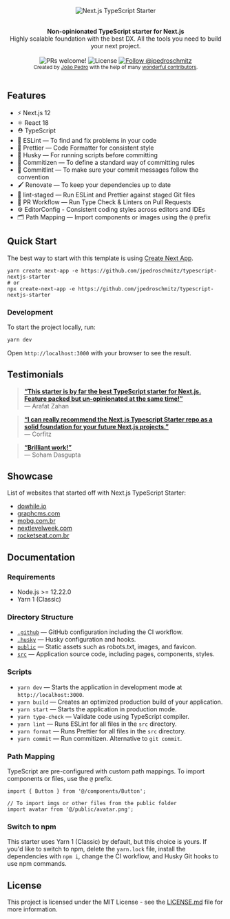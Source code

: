<p align="center">
  <img src="https://user-images.githubusercontent.com/26466516/141659551-d7ba5630-7200-46fe-863b-87818dae970a.png" alt="Next.js TypeScript Starter">
</p>

<br />

<div align="center"><strong>Non-opinionated TypeScript starter for Next.js</strong></div>
<div align="center">Highly scalable foundation with the best DX. All the tools you need to build your next project.</div>

<br />

<div align="center">
  <img src="https://img.shields.io/static/v1?label=PRs&message=welcome&style=flat-square&color=5e17eb&labelColor=000000" alt="PRs welcome!" />

  <img alt="License" src="https://img.shields.io/github/license/jpedroschmitz/typescript-nextjs-starter?style=flat-square&color=5e17eb&labelColor=000000">

  <a href="https://twitter.com/intent/follow?screen_name=jpedroschmitz">
    <img src="https://img.shields.io/twitter/follow/jpedroschmitz?style=flat-square&color=5e17eb&labelColor=000000" alt="Follow @jpedroschmitz" />
  </a>
</div>

<div align="center">
  <sub>Created by <a href="https://twitter.com/jpedroschmitz">João Pedro</a> with the help of many <a href="https://github.com/jpedroschmitz/typescript-nextjs-starter/graphs/contributors">wonderful contributors</a>.</sub>
</div>

<br />

## Features

- ⚡️ Next.js 12
- ⚛️ React 18
- ⛑ TypeScript
- 📏 ESLint — To find and fix problems in your code
- 💖 Prettier — Code Formatter for consistent style
- 🐶 Husky — For running scripts before committing
- 📄 Commitizen — To define a standard way of committing rules
- 🚓 Commitlint — To make sure your commit messages follow the convention
- 🖌 Renovate — To keep your dependencies up to date
- 🚫 lint-staged — Run ESLint and Prettier against staged Git files
- 👷 PR Workflow — Run Type Check & Linters on Pull Requests
- ⚙️ EditorConfig - Consistent coding styles across editors and IDEs
- 🗂 Path Mapping — Import components or images using the `@` prefix

## Quick Start

The best way to start with this template is using [Create Next App](https://nextjs.org/docs/api-reference/create-next-app).

```
yarn create next-app -e https://github.com/jpedroschmitz/typescript-nextjs-starter
# or
npx create-next-app -e https://github.com/jpedroschmitz/typescript-nextjs-starter
```

### Development

To start the project locally, run:

```bash
yarn dev
```

Open `http://localhost:3000` with your browser to see the result.

## Testimonials

> [**“This starter is by far the best TypeScript starter for Next.js. Feature packed but un-opinionated at the same time!”**](https://github.com/jpedroschmitz/typescript-nextjs-starter/issues/87#issue-789642190)<br>
> — Arafat Zahan

> [**“I can really recommend the Next.js Typescript Starter repo as a solid foundation for your future Next.js projects.”**](https://corfitz.medium.com/create-a-custom-create-next-project-command-2a6b35a1c8e6)<br>
> — Corfitz

> [**“Brilliant work!”**](https://github.com/jpedroschmitz/typescript-nextjs-starter/issues/87#issuecomment-769314539)<br>
> — Soham Dasgupta

## Showcase

List of websites that started off with Next.js TypeScript Starter:

- [dowhile.io](https://dowhile.io)
- [graphcms.com](https://graphcms.com)
- [mobg.com.br](https://mobg.com.br)
- [nextlevelweek.com](https://nextlevelweek.com)
- [rocketseat.com.br](https://www.rocketseat.com.br)

## Documentation

### Requirements

- Node.js >= 12.22.0
- Yarn 1 (Classic)

### Directory Structure

- [`.github`](.github) — GitHub configuration including the CI workflow.<br>
- [`.husky`](.husky) — Husky configuration and hooks.<br>
- [`public`](./public) — Static assets such as robots.txt, images, and favicon.<br>
- [`src`](./src) — Application source code, including pages, components, styles.

### Scripts

- `yarn dev` — Starts the application in development mode at `http://localhost:3000`.
- `yarn build` — Creates an optimized production build of your application.
- `yarn start` — Starts the application in production mode.
- `yarn type-check` — Validate code using TypeScript compiler.
- `yarn lint` — Runs ESLint for all files in the `src` directory.
- `yarn format` — Runs Prettier for all files in the `src` directory.
- `yarn commit` — Run commitizen. Alternative to `git commit`.

### Path Mapping

TypeScript are pre-configured with custom path mappings. To import components or files, use the `@` prefix.

```tsx
import { Button } from '@/components/Button';

// To import imgs or other files from the public folder
import avatar from '@/public/avatar.png';
```

### Switch to npm

This starter uses Yarn 1 (Classic) by default, but this choice is yours. If you'd like to switch to npm, delete the `yarn.lock` file, install the dependencies with `npm i`, change the CI workflow, and Husky Git hooks to use npm commands.

## License

This project is licensed under the MIT License - see the [LICENSE.md](LICENSE.md) file for more information.
